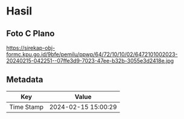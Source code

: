 # Hasil

## Foto C Plano

https://sirekap-obj-formc.kpu.go.id/9bfe/pemilu/ppwp/64/72/10/10/02/6472101002023-20240215-042251--07ffe3d9-7023-47ee-b32b-3055e3d2418e.jpg


## Metadata

| Key        | Value               |
| ---------- | ------------------- |
| Time Stamp | 2024-02-15 15:00:29 |



